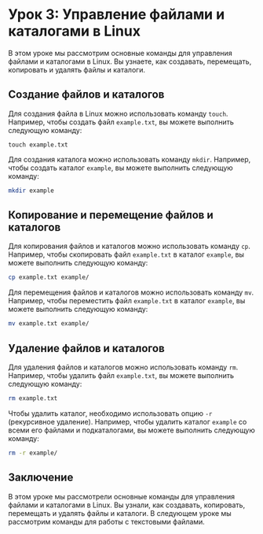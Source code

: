 # Урок 3: Управление файлами и каталогами в Linux

В этом уроке мы рассмотрим основные команды для управления файлами и каталогами в Linux. Вы узнаете, как создавать, перемещать, копировать и удалять файлы и каталоги.

## Создание файлов и каталогов

Для создания файла в Linux можно использовать команду `touch`. Например, чтобы создать файл `example.txt`, вы можете выполнить следующую команду:
```
touch example.txt
```
Для создания каталога можно использовать команду `mkdir`. Например, чтобы создать каталог `example`, вы можете выполнить следующую команду:
```bash
mkdir example
```
## Копирование и перемещение файлов и каталогов

Для копирования файлов и каталогов можно использовать команду `cp`. Например, чтобы скопировать файл `example.txt` в каталог `example`, вы можете выполнить следующую команду:
```bash
cp example.txt example/
```
Для перемещения файлов и каталогов можно использовать команду `mv`. Например, чтобы переместить файл `example.txt` в каталог `example`, вы можете выполнить следующую команду:
```bash
mv example.txt example/
```
## Удаление файлов и каталогов

Для удаления файлов и каталогов можно использовать команду `rm`. Например, чтобы удалить файл `example.txt`, вы можете выполнить следующую команду:
```bash
rm example.txt
```
Чтобы удалить каталог, необходимо использовать опцию `-r` (рекурсивное удаление). Например, чтобы удалить каталог `example` со всеми его файлами и подкаталогами, вы можете выполнить следующую команду:
```bash
rm -r example/
```
## Заключение

В этом уроке мы рассмотрели основные команды для управления файлами и каталогами в Linux. Вы узнали, как создавать, копировать, перемещать и удалять файлы и каталоги. В следующем уроке мы рассмотрим команды для работы с текстовыми файлами.
